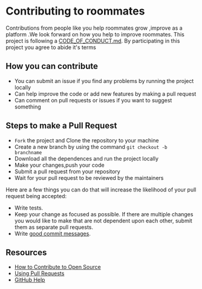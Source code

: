 # Contributing to roommates
Contributions from people like you help roommates grow ,improve as a platform .We look forward on how you help to improve roommates.
This project is following a [CODE_OF_CONDUCT.md](https://github.com/mellofordev/roommates/CODE_OF_CONDUCT.md). By participating in this project you agree to abide
it's terms
## How you can contribute
- You can submit an issue if you find any problems by running the project locally 
- Can help improve the code or add new features by making a pull request 
- Can comment on pull requests or issues if you want to suggest something
## Steps to make a Pull Request
- <code>Fork</code> the project and Clone the repository to your machine
- Create a new branch by using the command <code>git checkout -b branchname</code>
- Download all the dependences and run the project locally
- Make your changes,push your code 
- Submit a pull request from your repository 
- Wait for your pull request to be reviewed by the maintainers

Here are a few things you can do that will increase the likelihood of your pull request being accepted:
- Write tests.
- Keep your change as focused as possible. If there are multiple changes you would like to make that are not dependent upon each other, submit them as separate pull requests.
- Write [good commit messages](http://tbaggery.com/2008/04/19/a-note-about-git-commit-messages.html).

## Resources

- [How to Contribute to Open Source](https://opensource.guide/how-to-contribute/)
- [Using Pull Requests](https://help.github.com/articles/about-pull-requests/)
- [GitHub Help](https://help.github.com)
